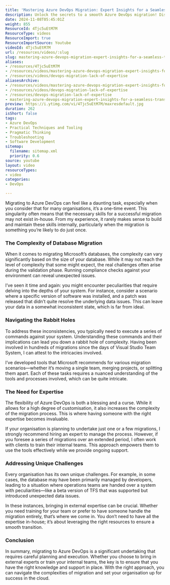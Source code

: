 ```yaml
---
title: 'Mastering Azure DevOps Migration: Expert Insights for a Seamless Transition'
description: Unlock the secrets to a smooth Azure DevOps migration! Discover expert tips, common pitfalls, and how to tackle unique challenges for a successful transition.
date: 2024-11-08T05:45:01Z
weight: 855
ResourceId: 4Tjc5uEtM7M
ResourceType: videos
ResourceImport: true
ResourceImportSource: Youtube
videoId: 4Tjc5uEtM7M
url: /resources/videos/:slug
slug: mastering-azure-devops-migration-expert-insights-for-a-seamless-transition
aliases:
- /resources/4Tjc5uEtM7M
- /resources/videos/mastering-azure-devops-migration-expert-insights-for-a-seamless-transition
- /resources/videos/devops-migration-lack-of-expertise
aliasesArchive:
- /resources/videos/mastering-azure-devops-migration-expert-insights-for-a-seamless-transition
- /resources/videos/devops-migration-lack-of-expertise
- /resources/devops-migration-lack-of-expertise
- mastering-azure-devops-migration-expert-insights-for-a-seamless-transition
preview: https://i.ytimg.com/vi/4Tjc5uEtM7M/maxresdefault.jpg
duration: 262
isShort: false
tags:
- Azure DevOps
- Practical Techniques and Tooling
- Pragmatic Thinking
- Troubleshooting
- Software Development
sitemap:
  filename: sitemap.xml
  priority: 0.6
source: youtube
layout: video
resourceTypes:
- video
categories:
- DevOps

---
```

Migrating to Azure DevOps can feel like a daunting task, especially when you consider that for many organisations, it’s a one-time event. This singularity often means that the necessary skills for a successful migration may not exist in-house. From my experience, it rarely makes sense to build and maintain these skills internally, particularly when the migration is something you’re likely to do just once.

### The Complexity of Database Migration

When it comes to migrating Microsoft’s databases, the complexity can vary significantly based on the size of your database. While it may not reach the level of complexity that some might expect, the real challenges often arise during the validation phase. Running compliance checks against your environment can reveal unexpected issues. 

I’ve seen it time and again: you might encounter peculiarities that require delving into the depths of your system. For instance, consider a scenario where a specific version of software was installed, and a patch was released that didn’t quite resolve the underlying data issues. This can leave your data in a somewhat inconsistent state, which is far from ideal.

### Navigating the Rabbit Holes

To address these inconsistencies, you typically need to execute a series of commands against your system. Understanding these commands and their implications can lead you down a rabbit hole of complexity. Having been involved in hundreds of migrations since the days of Visual Studio Team System, I can attest to the intricacies involved. 

I’ve developed tools that Microsoft recommends for various migration scenarios—whether it’s moving a single team, merging projects, or splitting them apart. Each of these tasks requires a nuanced understanding of the tools and processes involved, which can be quite intricate.

### The Need for Expertise

The flexibility of Azure DevOps is both a blessing and a curse. While it allows for a high degree of customisation, it also increases the complexity of the migration process. This is where having someone with the right expertise becomes invaluable. 

If your organisation is planning to undertake just one or a few migrations, I strongly recommend hiring an expert to manage the process. However, if you foresee a series of migrations over an extended period, I often work with clients to train their internal teams. This approach empowers them to use the tools effectively while we provide ongoing support.

### Addressing Unique Challenges

Every organisation has its own unique challenges. For example, in some cases, the database may have been primarily managed by developers, leading to a situation where operations teams are handed over a system with peculiarities—like a beta version of TFS that was supported but introduced unexpected data issues. 

In these instances, bringing in external expertise can be crucial. Whether you need training for your team or prefer to have someone handle the migration entirely, that’s where we come in. You don’t need to have all the expertise in-house; it’s about leveraging the right resources to ensure a smooth transition.

### Conclusion

In summary, migrating to Azure DevOps is a significant undertaking that requires careful planning and execution. Whether you choose to bring in external experts or train your internal teams, the key is to ensure that you have the right knowledge and support in place. With the right approach, you can navigate the complexities of migration and set your organisation up for success in the cloud.

